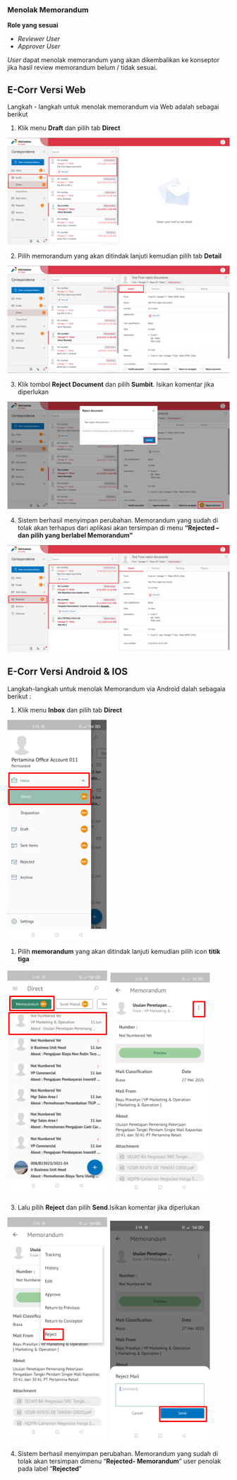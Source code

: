 ### Menolak Memorandum

**Role yang sesuai**

- *Reviewer User*
- *Approver User*

*User* dapat menolak memorandum yang akan dikembalikan ke konseptor jika hasil review memorandum belum / tidak sesuai.

## **E-Corr Versi Web**

Langkah - langkah untuk menolak memorandum via Web adalah sebagai berikut

1. Klik menu **Draft** dan pilih tab **Direct**

![gambar](Memorandum/MM_Web/MM-38.png)

2. Pilih memorandum yang akan ditindak lanjuti kemudian pilih tab **Detail**

![gambar](Memorandum/MM_Web/MM-39.png)

3. Klik tombol **Reject Document** dan pilih **Sumbit**. Isikan komentar jika diperlukan

![gambar](Memorandum/MM_Web/MM-40.png)

4.	Sistem berhasil menyimpan perubahan. Memorandum yang sudah di tolak akan terhapus dari aplikasi akan tersimpan di menu **“Rejected – dan pilih yang berlabel Memorandum”** 

![gambar](Memorandum/MM_Web/MM-41.png)


## **E-Corr Versi Android & IOS**

Langkah-langkah untuk menolak Memorandum via Android dalah sebagaia berikut :

1. Klik menu **Inbox** dan pilih tab **Direct**

![gambar](Memorandum/MM_Android/Tolakmemo/02MM-54.png) 

1. Pilih **memorandum** yang akan ditindak lanjuti kemudian pilih icon **titik tiga**

![gambar](Memorandum/MM_Android/Tolakmemo/02MM-55.png) 
![gambar](Memorandum/MM_Android/Tolakmemo/02MM-56.png)

3. Lalu pilih **Reject** dan pilih **Send**.Isikan komentar jika diperlukan
   
![gambar](Memorandum/MM_Android/Tolakmemo/02MM-57.png)
![gambar](Memorandum/MM_Android/Tolakmemo/02MM-58.png)

4. Sistem berhasil menyimpan perubahan. Memorandum yang sudah di tolak akan tersimpan dimenu “**Rejected- Memorandum**” user penolak pada label “**Rejected**”
